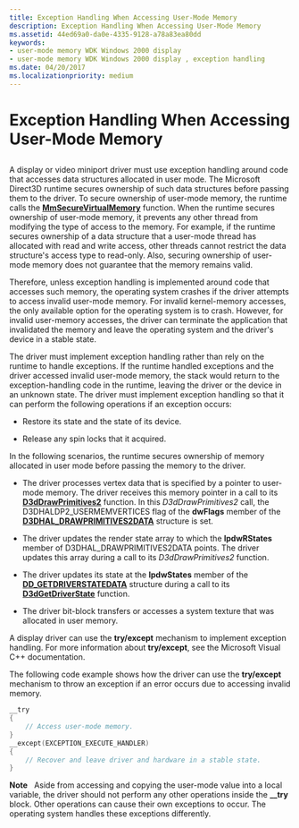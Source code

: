 ```yaml
---
title: Exception Handling When Accessing User-Mode Memory
description: Exception Handling When Accessing User-Mode Memory
ms.assetid: 44ed69a0-da0e-4335-9128-a78a83ea80dd
keywords:
- user-mode memory WDK Windows 2000 display
- user-mode memory WDK Windows 2000 display , exception handling
ms.date: 04/20/2017
ms.localizationpriority: medium
---
```


# Exception Handling When Accessing User-Mode Memory


## <span id="ddk_exception_handling_when_accessing_user_mode_memory_gg"></span><span id="DDK_EXCEPTION_HANDLING_WHEN_ACCESSING_USER_MODE_MEMORY_GG"></span>


A display or video miniport driver must use exception handling around code that accesses data structures allocated in user mode. The Microsoft Direct3D runtime secures ownership of such data structures before passing them to the driver. To secure ownership of user-mode memory, the runtime calls the [**MmSecureVirtualMemory**](https://docs.microsoft.com/windows-hardware/drivers/ddi/ntddk/nf-ntddk-mmsecurevirtualmemory) function. When the runtime secures ownership of user-mode memory, it prevents any other thread from modifying the type of access to the memory. For example, if the runtime secures ownership of a data structure that a user-mode thread has allocated with read and write access, other threads cannot restrict the data structure's access type to read-only. Also, securing ownership of user-mode memory does not guarantee that the memory remains valid.

Therefore, unless exception handling is implemented around code that accesses such memory, the operating system crashes if the driver attempts to access invalid user-mode memory. For invalid kernel-memory accesses, the only available option for the operating system is to crash. However, for invalid user-memory accesses, the driver can terminate the application that invalidated the memory and leave the operating system and the driver's device in a stable state.

The driver must implement exception handling rather than rely on the runtime to handle exceptions. If the runtime handled exceptions and the driver accessed invalid user-mode memory, the stack would return to the exception-handling code in the runtime, leaving the driver or the device in an unknown state. The driver must implement exception handling so that it can perform the following operations if an exception occurs:

-   Restore its state and the state of its device.

-   Release any spin locks that it acquired.

In the following scenarios, the runtime secures ownership of memory allocated in user mode before passing the memory to the driver.

-   The driver processes vertex data that is specified by a pointer to user-mode memory. The driver receives this memory pointer in a call to its [**D3dDrawPrimitives2**](https://docs.microsoft.com/windows-hardware/drivers/ddi/d3dhal/nc-d3dhal-lpd3dhal_drawprimitives2cb) function. In this *D3dDrawPrimitives2* call, the D3DHALDP2\_USERMEMVERTICES flag of the **dwFlags** member of the [**D3DHAL\_DRAWPRIMITIVES2DATA**](https://docs.microsoft.com/windows-hardware/drivers/ddi/d3dhal/ns-d3dhal-_d3dhal_drawprimitives2data) structure is set.

-   The driver updates the render state array to which the **lpdwRStates** member of D3DHAL\_DRAWPRIMITIVES2DATA points. The driver updates this array during a call to its *D3dDrawPrimitives2* function.

-   The driver updates its state at the **lpdwStates** member of the [**DD\_GETDRIVERSTATEDATA**](https://docs.microsoft.com/windows/desktop/api/ddrawint/ns-ddrawint-_dd_getdriverstatedata) structure during a call to its [**D3dGetDriverState**](https://docs.microsoft.com/windows/desktop/api/ddrawint/nc-ddrawint-pdd_getdriverstate) function.

-   The driver bit-block transfers or accesses a system texture that was allocated in user memory.

A display driver can use the **try/except** mechanism to implement exception handling. For more information about **try/except**, see the Microsoft Visual C++ documentation.

The following code example shows how the driver can use the **try/except** mechanism to throw an exception if an error occurs due to accessing invalid memory.

```cpp
__try
{
    // Access user-mode memory.
}
__except(EXCEPTION_EXECUTE_HANDLER)
{
    // Recover and leave driver and hardware in a stable state.
}
```

**Note**   Aside from accessing and copying the user-mode value into a local variable, the driver should not perform any other operations inside the **\_\_try** block. Other operations can cause their own exceptions to occur. The operating system handles these exceptions differently.

 

 

 





